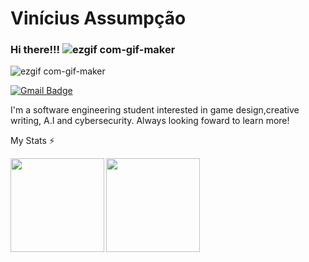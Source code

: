 # Vinícius Assumpção

### Hi there!!! ![ezgif com-gif-maker](https://user-images.githubusercontent.com/78980842/175097109-ce955d62-62cd-4a69-aa5c-625e87750b1a.png)

![ezgif com-gif-maker](https://user-images.githubusercontent.com/78980842/175096523-2cd5daf3-adc6-42de-9981-2f92034fcf46.gif)

[![Gmail Badge](https://img.shields.io/badge/-viniciusdearaujo27@gmail.com-6633cc?style=flat-square&logo=Gmail&logoColor=white&link=mailto:viniciusdearaujo27@gmail.com)](mailto:viniciusdearaujo27@gmail.com)

I'm a software engineering student interested in game design,creative writing, A.I and cybersecurity.
Always looking foward to learn more!

My Stats ⚡

<a href="https://github.com/viniman27/github-readme-stats">
  <img align="left" height='150px' src="https://github-readme-stats.vercel.app/api/top-langs/?username=viniman27&hide=jupyter%20notebook,html,c&layout=compact&theme=great-gatsby" />
</a>

<a href="https://github.com/viniman27/github-readme-statst">
  <img align="left"  height='150px' src="https://github-readme-stats.vercel.app/api?username=viniman27&show_icons=true&theme=great-gatsby" />
</a>





<!--
**viniman27/viniman27** is a ✨ _special_ ✨ repository because its `README.md` (this file) appears on your GitHub profile.

Here are some ideas to get you started:

- 🔭 I’m currently working on ...
- 🌱 I’m currently learning ...
- 👯 I’m looking to collaborate on ...
- 🤔 I’m looking for help with ...
- 💬 Ask me about ...
- 📫 How to reach me: ...
- 😄 Pronouns: ...
- ⚡ Fun fact: ...
-->

